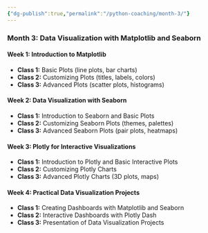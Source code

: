 ```yaml
---
{"dg-publish":true,"permalink":"/python-coaching/month-3/"}
---
```


### Month 3: Data Visualization with Matplotlib and Seaborn

#### Week 1: Introduction to Matplotlib

- **Class 1:** Basic Plots (line plots, bar charts)
- **Class 2:** Customizing Plots (titles, labels, colors)
- **Class 3:** Advanced Plots (scatter plots, histograms)

#### Week 2: Data Visualization with Seaborn

- **Class 1:** Introduction to Seaborn and Basic Plots
- **Class 2:** Customizing Seaborn Plots (themes, palettes)
- **Class 3:** Advanced Seaborn Plots (pair plots, heatmaps)

#### Week 3: Plotly for Interactive Visualizations

- **Class 1:** Introduction to Plotly and Basic Interactive Plots
- **Class 2:** Customizing Plotly Charts
- **Class 3:** Advanced Plotly Charts (3D plots, maps)

#### Week 4: Practical Data Visualization Projects

- **Class 1:** Creating Dashboards with Matplotlib and Seaborn
- **Class 2:** Interactive Dashboards with Plotly Dash
- **Class 3:** Presentation of Data Visualization Projects